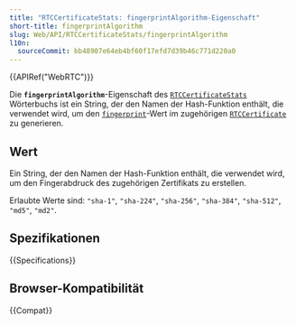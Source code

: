```yaml
---
title: "RTCCertificateStats: fingerprintAlgorithm-Eigenschaft"
short-title: fingerprintAlgorithm
slug: Web/API/RTCCertificateStats/fingerprintAlgorithm
l10n:
  sourceCommit: bb48907e64eb4bf60f17efd7d39b46c771d220a0
---
```


{{APIRef("WebRTC")}}

Die **`fingerprintAlgorithm`**-Eigenschaft des [`RTCCertificateStats`](/de/docs/Web/API/RTCCertificateStats) Wörterbuchs ist ein String, der den Namen der Hash-Funktion enthält, die verwendet wird, um den [`fingerprint`](/de/docs/Web/API/RTCCertificateStats/fingerprint)-Wert im zugehörigen [`RTCCertificate`](/de/docs/Web/API/RTCCertificate) zu generieren.

## Wert

Ein String, der den Namen der Hash-Funktion enthält, die verwendet wird, um den Fingerabdruck des zugehörigen Zertifikats zu erstellen.

Erlaubte Werte sind: `"sha-1"`, `"sha-224"`, `"sha-256"`, `"sha-384"`, `"sha-512"`, `"md5"`, `"md2"`. <!-- from [RFC4572, Section 5](https://www.rfc-editor.org/rfc/rfc4572#section-5) -->

## Spezifikationen

{{Specifications}}

## Browser-Kompatibilität

{{Compat}}
